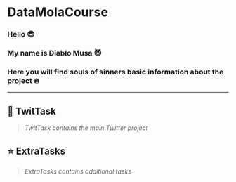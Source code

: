 # DataMolaCourse

### Hello :sunglasses:
### My name is ~~Diablo~~ Musa :smiling_imp:
### Here you will find ~~souls of sinners~~ basic information about the project :fire:

***

## :star2: TwitTask
>*TwitTask contains the main Twitter project*
## :star: ExtraTasks
>*ExtraTasks contains additional tasks*

